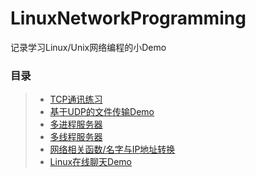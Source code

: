 # LinuxNetworkProgramming
记录学习Linux/Unix网络编程的小Demo

### 目录
>* [TCP通讯练习](https://github.com/XINCGer/LinuxNetworkProgramming/tree/master/tcp)
>* [基于UDP的文件传输Demo](https://github.com/XINCGer/LinuxNetworkProgramming/tree/master/udpFileTransfer)
>* [多进程服务器](https://github.com/XINCGer/LinuxNetworkProgramming/tree/master/mutiprocess)
>* [多线程服务器](https://github.com/XINCGer/LinuxNetworkProgramming/tree/master/mutithread)
>* [网络相关函数/名字与IP地址转换](https://github.com/XINCGer/LinuxNetworkProgramming/tree/master/net)
>* [Linux在线聊天Demo](https://github.com/XINCGer/LinuxNetworkProgramming/tree/master/final)
